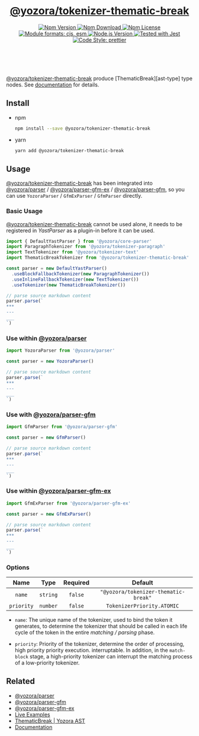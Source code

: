 <!-- :begin use tokenizer/banner -->

<header>
  <h1 align="center">
    <a href="https://github.com/guanghechen/yozora/tree/master/tokenizers/thematic-break#readme">@yozora/tokenizer-thematic-break</a>
  </h1>
  <div align="center">
    <a href="https://www.npmjs.com/package/@yozora/tokenizer-thematic-break">
      <img
        alt="Npm Version"
        src="https://img.shields.io/npm/v/@yozora/tokenizer-thematic-break.svg"
      />
    </a>
    <a href="https://www.npmjs.com/package/@yozora/tokenizer-thematic-break">
      <img
        alt="Npm Download"
        src="https://img.shields.io/npm/dm/@yozora/tokenizer-thematic-break.svg"
      />
    </a>
    <a href="https://www.npmjs.com/package/@yozora/tokenizer-thematic-break">
      <img
        alt="Npm License"
        src="https://img.shields.io/npm/l/@yozora/tokenizer-thematic-break.svg"
      />
    </a>
    <a href="#install">
      <img
        alt="Module formats: cjs, esm"
        src="https://img.shields.io/badge/module_formats-cjs%2C%20esm-green.svg"
      />
    </a>
    <a href="https://github.com/nodejs/node">
      <img
        alt="Node.js Version"
        src="https://img.shields.io/node/v/@yozora/tokenizer-thematic-break"
      />
    </a>
    <a href="https://github.com/facebook/jest">
      <img
        alt="Tested with Jest"
        src="https://img.shields.io/badge/tested_with-jest-9c465e.svg"
      />
    </a>
    <a href="https://github.com/prettier/prettier">
      <img
        alt="Code Style: prettier"
        src="https://img.shields.io/badge/code_style-prettier-ff69b4.svg?style=flat-square"
      />
    </a>
  </div>
</header>
<br/>

<!-- :end -->

[@yozora/tokenizer-thematic-break] produce [ThematicBreak][ast-type] type nodes.
See [documentation][docpage] for details.

<!-- :begin use tokenizer/usage -->

## Install

* npm

  ```bash
  npm install --save @yozora/tokenizer-thematic-break
  ```

* yarn

  ```bash
  yarn add @yozora/tokenizer-thematic-break
  ```


## Usage

[@yozora/tokenizer-thematic-break][] has been integrated into [@yozora/parser][] / [@yozora/parser-gfm-ex][] / [@yozora/parser-gfm][],
so you can use `YozoraParser` / `GfmExParser` / `GfmParser` directly.

### Basic Usage

[@yozora/tokenizer-thematic-break][] cannot be used alone, it needs to be
registered in *YastParser* as a plugin-in before it can be used.

```typescript {4,9}
import { DefaultYastParser } from '@yozora/core-parser'
import ParagraphTokenizer from '@yozora/tokenizer-paragraph'
import TextTokenizer from '@yozora/tokenizer-text'
import ThematicBreakTokenizer from '@yozora/tokenizer-thematic-break'

const parser = new DefaultYastParser()
  .useBlockFallbackTokenizer(new ParagraphTokenizer())
  .useInlineFallbackTokenizer(new TextTokenizer())
  .useTokenizer(new ThematicBreakTokenizer())

// parse source markdown content
parser.parse(`
***
---
___
`)
```

### Use within [@yozora/parser][]

```typescript
import YozoraParser from '@yozora/parser'

const parser = new YozoraParser()

// parse source markdown content
parser.parse(`
***
---
___
`)
```

### Use with [@yozora/parser-gfm][]

```typescript
import GfmParser from '@yozora/parser-gfm'

const parser = new GfmParser()

// parse source markdown content
parser.parse(`
***
---
___
`)
```

### Use within [@yozora/parser-gfm-ex][]

```typescript
import GfmExParser from '@yozora/parser-gfm-ex'

const parser = new GfmExParser()

// parse source markdown content
parser.parse(`
***
---
___
`)
```

### Options

Name              | Type        | Required  | Default
:----------------:|:-----------:|:---------:|:--------------:
`name`            | `string`    | `false`   | `"@yozora/tokenizer-thematic-break"`
`priority`        | `number`    | `false`   | `TokenizerPriority.ATOMIC`

* `name`: The unique name of the tokenizer, used to bind the token it generates,
  to determine the tokenizer that should be called in each life cycle of the
  token in the entire *matching / parsing* phase.

* `priority`: Priority of the tokenizer, determine the order of processing,
  high priority priority execution. interruptable. In addition, in the `match-block`
  stage, a high-priority tokenizer can interrupt the matching process of a
  low-priority tokenizer.

<!-- :end -->

## Related


* [@yozora/parser][]
* [@yozora/parser-gfm][]
* [@yozora/parser-gfm-ex][]
* [Live Examples][live-examples]
* [ThematicBreak | Yozora AST][node-type]
* [Documentation][docpage]

[node-type]: http://yozora.guanghechen.com/docs/package/ast#thematicbreak
[live-examples]: https://yozora.guanghechen.com/docs/package/tokenizer-autolink#live-examples

<!-- :begin use tokenizer/definitions -->

[live-examples]: https://yozora.guanghechen.com/docs/package/#live-examples
[docpage]: https://yozora.guanghechen.com/docs/package/
[homepage]: https://github.com/guanghechen/yozora/tree/master/tokenizers/thematic-break#readme
[gfm-homepage]: https://github.github.com/gfm
[mdast-homepage]: https://github.com/syntax-tree/mdast

[@yozora/ast]:                                https://github.com/guanghechen/yozora/tree/master/packages/ast#readme
[@yozora/core-parser]:                        https://github.com/guanghechen/yozora/tree/master/packages/core-parser#readme
[@yozora/parser]:                             https://github.com/guanghechen/yozora/tree/master/packages/parser#readme
[@yozora/parser-gfm]:                         https://github.com/guanghechen/yozora/tree/master/packages/parser-gfm#readme
[@yozora/parser-gfm-ex]:                      https://github.com/guanghechen/yozora/tree/master/packages/parser-gfm-ex#readme
[@yozora/tokenizer-admonition]:               https://github.com/guanghechen/yozora/tree/master/tokenizers/admonition#readme
[@yozora/tokenizer-autolink]:                 https://github.com/guanghechen/yozora/tree/master/tokenizers/autolink#readme
[@yozora/tokenizer-autolink-extension]:       https://github.com/guanghechen/yozora/tree/master/tokenizers/autolink-extension#readme
[@yozora/tokenizer-blockquote]:               https://github.com/guanghechen/yozora/tree/master/tokenizers/blockquote#readme
[@yozora/tokenizer-break]:                    https://github.com/guanghechen/yozora/tree/master/tokenizers/break#readme
[@yozora/tokenizer-definition]:               https://github.com/guanghechen/yozora/tree/master/tokenizers/definition#readme
[@yozora/tokenizer-delete]:                   https://github.com/guanghechen/yozora/tree/master/tokenizers/delete#readme
[@yozora/tokenizer-emphasis]:                 https://github.com/guanghechen/yozora/tree/master/tokenizers/emphasis#readme
[@yozora/tokenizer-fenced-block]:             https://github.com/guanghechen/yozora/tree/master/tokenizers/fenced-block#readme
[@yozora/tokenizer-fenced-code]:              https://github.com/guanghechen/yozora/tree/master/tokenizers/fenced-code#readme
[@yozora/tokenizer-footnote]:                 https://github.com/guanghechen/yozora/tree/master/tokenizers/footnote#readme
[@yozora/tokenizer-footnote-definition]:      https://github.com/guanghechen/yozora/tree/master/tokenizers/footnote-definition#readme
[@yozora/tokenizer-footnote-reference]:       https://github.com/guanghechen/yozora/tree/master/tokenizers/footnote-reference#readme
[@yozora/tokenizer-heading]:                  https://github.com/guanghechen/yozora/tree/master/tokenizers/heading#readme
[@yozora/tokenizer-html-block]:               https://github.com/guanghechen/yozora/tree/master/tokenizers/html-block#readme
[@yozora/tokenizer-html-inline]:              https://github.com/guanghechen/yozora/tree/master/tokenizers/html-inline#readme
[@yozora/tokenizer-image]:                    https://github.com/guanghechen/yozora/tree/master/tokenizers/image#readme
[@yozora/tokenizer-image-reference]:          https://github.com/guanghechen/yozora/tree/master/tokenizers/image-reference#readme
[@yozora/tokenizer-indented-code]:            https://github.com/guanghechen/yozora/tree/master/tokenizers/indented-code#readme
[@yozora/tokenizer-inline-code]:              https://github.com/guanghechen/yozora/tree/master/tokenizers/inline-code#readme
[@yozora/tokenizer-inline-math]:              https://github.com/guanghechen/yozora/tree/master/tokenizers/inline-math#readme
[@yozora/tokenizer-link]:                     https://github.com/guanghechen/yozora/tree/master/tokenizers/link#readme
[@yozora/tokenizer-link-reference]:           https://github.com/guanghechen/yozora/tree/master/tokenizers/link-reference#readme
[@yozora/tokenizer-list]:                     https://github.com/guanghechen/yozora/tree/master/tokenizers/list#readme
[@yozora/tokenizer-list-item]:                https://github.com/guanghechen/yozora/tree/master/tokenizers/list-item#readme
[@yozora/tokenizer-math]:                     https://github.com/guanghechen/yozora/tree/master/tokenizers/math#readme
[@yozora/tokenizer-paragraph]:                https://github.com/guanghechen/yozora/tree/master/tokenizers/paragraph#readme
[@yozora/tokenizer-setext-heading]:           https://github.com/guanghechen/yozora/tree/master/tokenizers/setext-heading#readme
[@yozora/tokenizer-table]:                    https://github.com/guanghechen/yozora/tree/master/tokenizers/table#readme
[@yozora/tokenizer-text]:                     https://github.com/guanghechen/yozora/tree/master/tokenizers/text#readme
[@yozora/tokenizer-thematic-break]:           https://github.com/guanghechen/yozora/tree/master/tokenizers/thematic-break#readme

[doc-live-examples/gfm]:                      https://yozora.guanghechen.com/docs/example/gfm
[doc-@yozora/ast]:                            https://yozora.guanghechen.com/docs/package/ast
[doc-@yozora/ast-util]:                       https://yozora.guanghechen.com/docs/package/ast-util
[doc-@yozora/core-parser]:                    https://yozora.guanghechen.com/docs/package/core-parser
[doc-@yozora/core-tokenizer]:                 https://yozora.guanghechen.com/docs/package/core-tokenizer
[doc-@yozora/parser]:                         https://yozora.guanghechen.com/docs/package/parser
[doc-@yozora/parser-gfm]:                     https://yozora.guanghechen.com/docs/package/parser-gfm
[doc-@yozora/parser-gfm-ex]:                  https://yozora.guanghechen.com/docs/package/parser-gfm-ex
[doc-@yozora/tokenizer-admonition]:           https://yozora.guanghechen.com/docs/package/tokenizer-admonition
[doc-@yozora/tokenizer-autolink]:             https://yozora.guanghechen.com/docs/package/tokenizer-autolink
[doc-@yozora/tokenizer-autolink-extension]:   https://yozora.guanghechen.com/docs/package/tokenizer-autolink-extension
[doc-@yozora/tokenizer-blockquote]:           https://yozora.guanghechen.com/docs/package/tokenizer-blockquote
[doc-@yozora/tokenizer-break]:                https://yozora.guanghechen.com/docs/package/tokenizer-break
[doc-@yozora/tokenizer-delete]:               https://yozora.guanghechen.com/docs/package/tokenizer-delete
[doc-@yozora/tokenizer-emphasis]:             https://yozora.guanghechen.com/docs/package/tokenizer-emphasis
[doc-@yozora/tokenizer-fenced-code]:          https://yozora.guanghechen.com/docs/package/tokenizer-fenced-code
[doc-@yozora/tokenizer-heading]:              https://yozora.guanghechen.com/docs/package/tokenizer-heading
[doc-@yozora/tokenizer-html-block]:           https://yozora.guanghechen.com/docs/package/tokenizer-html-block
[doc-@yozora/tokenizer-html-inline]:          https://yozora.guanghechen.com/docs/package/tokenizer-html-inline
[doc-@yozora/tokenizer-image]:                https://yozora.guanghechen.com/docs/package/tokenizer-image
[doc-@yozora/tokenizer-image-reference]:      https://yozora.guanghechen.com/docs/package/tokenizer-image-reference
[doc-@yozora/tokenizer-indented-code]:        https://yozora.guanghechen.com/docs/package/tokenizer-indented-code
[doc-@yozora/tokenizer-inline-code]:          https://yozora.guanghechen.com/docs/package/tokenizer-inline-code
[doc-@yozora/tokenizer-inline-math]:          https://yozora.guanghechen.com/docs/package/tokenizer-inline-math
[doc-@yozora/tokenizer-link]:                 https://yozora.guanghechen.com/docs/package/tokenizer-link
[doc-@yozora/tokenizer-definition]:           https://yozora.guanghechen.com/docs/package/tokenizer-definition
[doc-@yozora/tokenizer-link-reference]:       https://yozora.guanghechen.com/docs/package/tokenizer-link-reference
[doc-@yozora/tokenizer-list]:                 https://yozora.guanghechen.com/docs/package/tokenizer-list
[doc-@yozora/tokenizer-list-item]:            https://yozora.guanghechen.com/docs/package/tokenizer-list-item
[doc-@yozora/tokenizer-math]:                 https://yozora.guanghechen.com/docs/package/tokenizer-math
[doc-@yozora/tokenizer-paragraph]:            https://yozora.guanghechen.com/docs/package/tokenizer-paragraph
[doc-@yozora/tokenizer-setext-heading]:       https://yozora.guanghechen.com/docs/package/tokenizer-setext-heading
[doc-@yozora/tokenizer-table]:                https://yozora.guanghechen.com/docs/package/tokenizer-table
[doc-@yozora/tokenizer-text]:                 https://yozora.guanghechen.com/docs/package/tokenizer-text
[doc-@yozora/tokenizer-thematic-break]:       https://yozora.guanghechen.com/docs/package/tokenizer-thematic-break
[doc-@yozora/jest-for-tokenizer]:             https://yozora.guanghechen.com/docs/package/jest-for-tokenizer
[doc-@yozora/parser-gfm]:                     https://yozora.guanghechen.com/docs/package/parser-gfm

[gfm-atx-heading]:                            https://github.github.com/gfm/#atx-heading
[gfm-autolink]:                               https://github.github.com/gfm/#autolinks
[gfm-autolink-extension]:                     https://github.github.com/gfm/#autolinks-extension-
[gfm-blockquote]:                             https://github.github.com/gfm/#block-quotes
[gfm-bullet-list]:                            https://github.github.com/gfm/#bullet-list
[gfm-delete]:                                 https://github.github.com/gfm/#strikethrough-extension-
[gfm-emphasis]:                               https://github.github.com/gfm/#can-open-emphasis
[gfm-fenced-code]:                            https://github.github.com/gfm/#fenced-code-block
[gfm-html-block]:                             https://github.github.com/gfm/#html-block
[gfm-html-inline]:                            https://github.github.com/gfm/#raw-html
[gfm-image]:                                  https://github.github.com/gfm/#images
[gfm-indented-code]:                          https://github.github.com/gfm/#indented-code-block
[gfm-inline-code]:                            https://github.github.com/gfm/#code-span
[gfm-link]:                                   https://github.github.com/gfm/#inline-link
[gfm-definition]:                             https://github.github.com/gfm/#link-reference-definition
[gfm-link-reference]:                         https://github.github.com/gfm/#reference-link
[gfm-list]:                                   https://github.github.com/gfm/#lists
[gfm-list-item]:                              https://github.github.com/gfm/#list-items
[gfm-list-task-item]:                         https://github.github.com/gfm/#task-list-items-extension-
[gfm-paragraph]:                              https://github.github.com/gfm/#paragraph
[gfm-setext-heading]:                         https://github.github.com/gfm/#setext-heading
[gfm-soft-line-break]:                        https://github.github.com/gfm/#soft-line-breaks
[gfm-strong]:                                 https://github.github.com/gfm/#can-open-strong-emphasis
[gfm-tab]:                                    https://github.github.com/gfm/#tabs
[gfm-table]:                                  https://github.github.com/gfm/#table
[gfm-text]:                                   https://github.github.com/gfm/#soft-line-breaks
[gfm-thematic-break]:                         https://github.github.com/gfm/#thematic-break

<!-- :end -->
